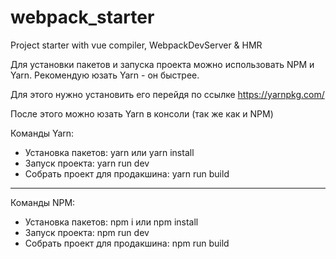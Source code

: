 # webpack_starter
Project starter with vue compiler, WebpackDevServer &amp; HMR

Для установки пакетов и запуска проекта можно использовать NPM и Yarn.
Рекомендую юзать Yarn - он быстрее.

Для этого нужно установить его перейдя по ссылке https://yarnpkg.com/

После этого можно юзать Yarn в консоли (так же как и NPM)

Команды Yarn:
- Установка пакетов: yarn или yarn install
- Запуск проекта: yarn run dev
- Собрать проект для продакшина: yarn run build



------------------------------------------------

Команды NPM:
- Установка пакетов: npm i или npm install
- Запуск проекта: npm run dev
- Собрать проект для продакшина: npm run build